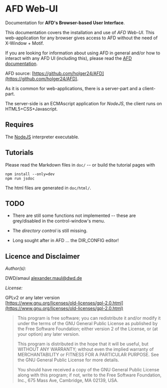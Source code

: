 # AFD Web-UI

Documentation for **AFD's Browser-based User Interface**.

This documentation covers the installation and use of *AFD Web-UI*.
This web-application for any browser gives access to AFD without the need of 
X-Window + Motif.

If you are looking for information about using AFD in general and/or how to 
interact with any AFD UI (including this), please read
the [AFD documentation](https://download.dwd.de/pub/afd/doc/).

AFD source: [https://github.com/holger24/AFD](https://github.com/holger24/AFD).

As it is common for web-applications, there is a server-part and a client-part.

The server-side is an ECMAscript application for *NodeJS*, the client runs on 
HTML5+CSS+Javascript.

## Requires

The [NodeJS](https://nodejs.org) interpreter executable.

## Tutorials

Please read the Markdown files in `doc/` -- or build the tutorial pages with
```
npm install --only=dev
npm run jsdoc
```
The html files are generated in `doc/html/`.

## TODO

- There are still some functions not implemented -- these are grey/disabled in the
  control-window's menu.

- The *directory control* is still missing.

- Long sought after in AFD ... the DIR_CONFIG editor!

## Licence and Disclaimer

*Author(s):*

DWD/amaul <alexander.maul@dwd.de>

*License:*

GPLv2 or any later version\
[https://www.gnu.org/licenses/old-licenses/gpl-2.0.html](https://www.gnu.org/licenses/old-licenses/gpl-2.0.html)

> This program is free software; you can redistribute it and/or modify
> it under the terms of the GNU General Public License as published by
> the Free Software Foundation; either version 2 of the License, or
> (at your option) any later version.
> 
> This program is distributed in the hope that it will be useful,
> but WITHOUT ANY WARRANTY; without even the implied warranty of
> MERCHANTABILITY or FITNESS FOR A PARTICULAR PURPOSE.  See the
> GNU General Public License for more details.
> 
> You should have received a copy of the GNU General Public License
> along with this program; if not, write to the Free Software
> Foundation, Inc., 675 Mass Ave, Cambridge, MA 02139, USA.
